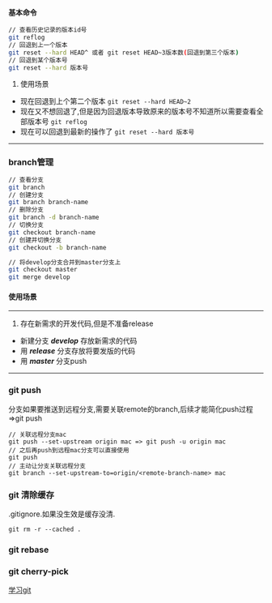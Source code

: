 #### 基本命令
``` bash
// 查看历史记录的版本id号
git reflog
// 回退到上一个版本
git reset --hard HEAD^ 或者 git reset HEAD~3版本数(回退到第三个版本) 
// 回退到某个版本号
git reset --hard 版本号
```
1. 使用场景
 - 现在回退到上个第二个版本
 `git reset --hard HEAD~2`
 - 现在又不想回退了,但是因为回退版本导致原来的版本号不知道所以需要查看全部版本号
 `git reflog`
 - 现在可以回退到最新的操作了
 `git reset --hard 版本号`
 -------------------------------------
 ### branch管理
``` bash
// 查看分支
git branch
// 创建分支
git branch branch-name
// 删除分支
git branch -d branch-name
// 切换分支
git checkout branch-name
// 创建并切换分支
git checkout -b branch-name

// 将develop分支合并到master分支上
git checkout master
git merge develop
```
#### 使用场景
---
1. 存在新需求的开发代码,但是不准备release
  - 新建分支 ***develop*** 存放新需求的代码
  - 用 ***release*** 分支存放将要发版的代码
  - 用 ***master*** 分支push
---
### git push
分支如果要推送到远程分支,需要关联remote的branch,后续才能简化push过程=>git push
```shell
// 关联远程分支mac
git push --set-upstream origin mac => git push -u origin mac
// 之后再push到远程mac分支可以直接使用
git push
// 主动让分支关联远程分支
git branch --set-upstream-to=origin/<remote-branch-name> mac
```
### git 清除缓存
.gitignore.如果没生效是缓存没清.
```shell
git rm -r --cached .
```
### git rebase
### git cherry-pick
[学习git](https://learngitbranching.js.org/?demo)